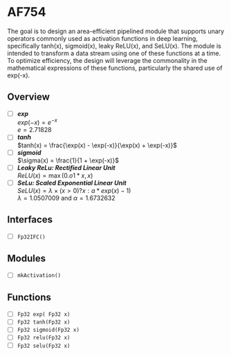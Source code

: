 # AF754
The goal is to design an area-efficient pipelined module that supports unary operators commonly used as activation functions in deep learning, specifically tanh(x), sigmoid(x), leaky ReLU(x), and SeLU(x). The module is intended to transform a data stream using one of these functions at a time. To optimize efficiency, the design will leverage the commonality in the mathematical expressions of these functions, particularly the shared use of exp(-x).

## Overview
- [ ] ***exp*** <br>
      $exp(-x) = e^{-x}$ <br>
      $e = 2.71828$
- [ ] ***tanh*** <br>
      $tanh(x) = \frac{\exp(x) - \exp(-x)}{\exp(x) + \exp(-x)}$
- [ ] ***sigmoid*** <br>
      $\sigma(x) = \frac{1}{1 + \exp(-x)}$
- [ ] ***Leaky ReLu: Rectified Linear Unit*** <br>
      ${ReLU}(x) = \max(0.o1 * x, x)$
- [ ] ***SeLu: Scaled Exponential Linear Unit*** <br>
      $SeLU(x) = λ× {(x>0)? x : a *exp(x)−1)}$ <br>
      $λ = 1.0507009 \text{ and } \alpha = 1.6732632$

## Interfaces
- [ ] `Fp32IFC()`

## Modules
- [ ] `mkActivation()`

## Functions
- [ ] `Fp32 exp( Fp32 x)`
- [ ] `Fp32 tanh(Fp32 x)`
- [ ] `Fp32 sigmoid(Fp32 x)`
- [ ] `Fp32 relu(Fp32 x)`
- [ ] `Fp32 selu(Fp32 x)`
